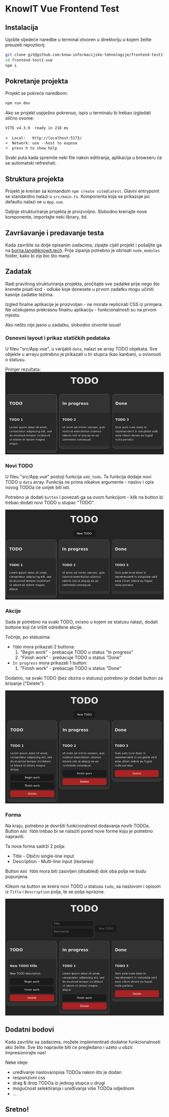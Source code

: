 # KnowIT Vue Frontend Test

## Instalacija

Upišite sljedeće naredbe u terminal otvoren u direktoriju u kojem želite preuzeti repozitorij:

```bash
git clone git@github.com:know-informacijske-tehnologije/frontend-test1-vue.git
cd frontend-test1-vue
npm i
```

## Pokretanje projekta

Projekt se pokreće naredbom:

```bash
npm run dev
```

Ako se projekt uspješno pokrenuo, ispis u terminalu bi trebao izgledati slično ovome:

```
VITE v4.3.9  ready in 218 ms

➜  Local:   http://localhost:5173/
➜  Network: use --host to expose
➜  press h to show help
```

Svaki puta kada spremite neki file nakon editiranja, aplikacija u browseru će se automatski refreshati.

## Struktura projekta

Projekt je kreiran sa komandom `npm create vite@latest`. Glavni entrypoint se standardno nalazi u `src/main.ts`. Komponenta koja se prikazuje po defaultu nalazi se u `App.vue`.

Daljnje strukturiranje projekta je proizvoljno. Slobodno kreirajte nove komponente, importajte neki library, itd.

## Završavanje i predavanje testa

Kada završite sa dolje opisanim zadacima, zipajte cijeli projekt i pošaljite ga na borna.lang@knowit.tech. Prije zipanja potrebno je obrisati `node_modules` folder, kako bi zip bio što manji.

## Zadatak

Radi pravilnog strukturiranja projekta, pročitajte sve zadatke prije nego što krenete pisati kod - odluke koje donesete u prvom zadatku mogu učiniti kasnije zadatke težima.

Izgled finalne aplikacije je proizvoljan - ne morate replicirati CSS iz primjera. Ne očekujemo prekrasnu finalnu aplikaciju - funkcionalnosti su na prvom mjestu.

Ako nešto nije jasno u zadatku, slobodno otvorite issue!

### Osnovni layout i prikaz statičkih podataka

U fileu "src/App.vue", u varijabli `data`, nalazi se array TODO objekata. Sve objekte u arrayu potrebno je prikazati u tri stupca (kao kanban), u ovisnosti o statusu.

Primjer rezultata:
![Primjer rezultata](./public/1.png)

### Novi TODO

U fileu "src/App.vue" postoji funkcija `add_todo`. Ta funkcija dodaje novi TODO u `data` array. Funkcija ne prima nikakve argumente - naslov i opis novog TODOa će uvijek biti isti.

Potrebno je dodati `button` i povezati ga sa ovom funkcijom - klik na button bi trebao dodati novi TODO u stupac "TODO".

![Primjer rezultata](./public/2.png)

### Akcije

Sada je potrebno na svaki TODO, ovisno u kojem se statusu nalazi, dodati buttone koji će vršiti određene akcije.

Točnije, po statusima:

- `TODO` mora prikazati 2 buttona:
    1. "Begin work" - prebacuje TODO u status "In progress"
    2. "Finish work" - prebacuje TODO u status "Done"
- `In progress` mora prikazati 1 button:
    1. "Finish work" - prebacuje TODO u status "Done"

Dodatno, na svaki TODO (bez obzira o statusu) potrebno je dodati button za brisanje ("Delete").

![Primjer rezultata](./public/3.png)

### Forma

Na kraju, potrebno je dovršiti funkcionalnost dodavanja novih TODOa. Button `Add TODO` trebao bi se nalaziti pored nove forme koju je potrebno napraviti.

Ta nova forma sadrži 2 polja:

- Title - Obični single-line input
- Description - Multi-line input (textarea)

Button `Add TODO` mora biti zasivljen (disabled) dok oba polja ne budu popunjena.

Klikom na button se kreira novi TODO u statusu `todo`, sa naslovom i opisom iz `Title` i `Description` polja, te se polja isprazne.

![Primjer rezultata](./public/4.png)

## Dodatni bodovi

Kada završite sa zadacima, možete implementirati dodatne funkcionalnosti ako želite. Sve što napravite biti će pregledano i uzeto u obzir. Impresionirajte nas!

Neke ideje:
- uređivanje naslova/opisa TODOa nakon što je dodan
- responzivni css
- drag & drop TODOa iz jednog stupca u drugi
- mogućnost selektiranja i uređivanja više TODOa odjednom
- ...

## Sretno!
